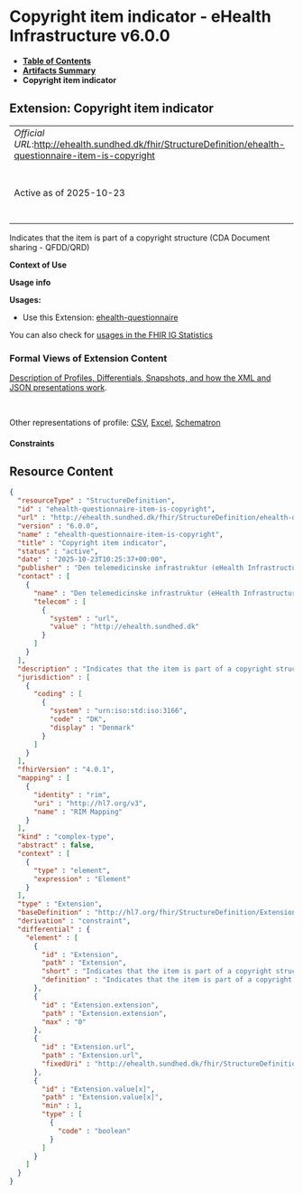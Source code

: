 # Copyright item indicator - eHealth Infrastructure v6.0.0

* [**Table of Contents**](toc.md)
* [**Artifacts Summary**](artifacts.md)
* **Copyright item indicator**

## Extension: Copyright item indicator 

| | |
| :--- | :--- |
| *Official URL*:http://ehealth.sundhed.dk/fhir/StructureDefinition/ehealth-questionnaire-item-is-copyright | *Version*:6.0.0 |
| Active as of 2025-10-23 | *Computable Name*:ehealth-questionnaire-item-is-copyright |

Indicates that the item is part of a copyright structure (CDA Document sharing - QFDD/QRD)

**Context of Use**

**Usage info**

**Usages:**

* Use this Extension: [ehealth-questionnaire](StructureDefinition-ehealth-questionnaire.md)

You can also check for [usages in the FHIR IG Statistics](https://packages2.fhir.org/xig/dk.ehealth.sundhed.fhir.ig.core|current/StructureDefinition/ehealth-questionnaire-item-is-copyright)

### Formal Views of Extension Content

 [Description of Profiles, Differentials, Snapshots, and how the XML and JSON presentations work](http://build.fhir.org/ig/FHIR/ig-guidance/readingIgs.html#structure-definitions). 

 

Other representations of profile: [CSV](StructureDefinition-ehealth-questionnaire-item-is-copyright.csv), [Excel](StructureDefinition-ehealth-questionnaire-item-is-copyright.xlsx), [Schematron](StructureDefinition-ehealth-questionnaire-item-is-copyright.sch) 

#### Constraints



## Resource Content

```json
{
  "resourceType" : "StructureDefinition",
  "id" : "ehealth-questionnaire-item-is-copyright",
  "url" : "http://ehealth.sundhed.dk/fhir/StructureDefinition/ehealth-questionnaire-item-is-copyright",
  "version" : "6.0.0",
  "name" : "ehealth-questionnaire-item-is-copyright",
  "title" : "Copyright item indicator",
  "status" : "active",
  "date" : "2025-10-23T10:25:37+00:00",
  "publisher" : "Den telemedicinske infrastruktur (eHealth Infrastructure)",
  "contact" : [
    {
      "name" : "Den telemedicinske infrastruktur (eHealth Infrastructure)",
      "telecom" : [
        {
          "system" : "url",
          "value" : "http://ehealth.sundhed.dk"
        }
      ]
    }
  ],
  "description" : "Indicates that the item is part of a copyright structure (CDA Document sharing - QFDD/QRD)",
  "jurisdiction" : [
    {
      "coding" : [
        {
          "system" : "urn:iso:std:iso:3166",
          "code" : "DK",
          "display" : "Denmark"
        }
      ]
    }
  ],
  "fhirVersion" : "4.0.1",
  "mapping" : [
    {
      "identity" : "rim",
      "uri" : "http://hl7.org/v3",
      "name" : "RIM Mapping"
    }
  ],
  "kind" : "complex-type",
  "abstract" : false,
  "context" : [
    {
      "type" : "element",
      "expression" : "Element"
    }
  ],
  "type" : "Extension",
  "baseDefinition" : "http://hl7.org/fhir/StructureDefinition/Extension",
  "derivation" : "constraint",
  "differential" : {
    "element" : [
      {
        "id" : "Extension",
        "path" : "Extension",
        "short" : "Indicates that the item is part of a copyright structure (CDA Document sharing - QFDD/QRD)",
        "definition" : "Indicates that the item is part of a copyright structure (CDA Document sharing - QFDD/QRD)"
      },
      {
        "id" : "Extension.extension",
        "path" : "Extension.extension",
        "max" : "0"
      },
      {
        "id" : "Extension.url",
        "path" : "Extension.url",
        "fixedUri" : "http://ehealth.sundhed.dk/fhir/StructureDefinition/ehealth-questionnaire-item-is-copyright"
      },
      {
        "id" : "Extension.value[x]",
        "path" : "Extension.value[x]",
        "min" : 1,
        "type" : [
          {
            "code" : "boolean"
          }
        ]
      }
    ]
  }
}

```
